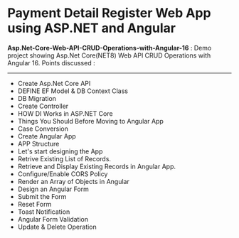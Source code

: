 # Payment Detail Register Web App using ASP.NET and Angular 
**Asp.Net-Core-Web-API-CRUD-Operations-with-Angular-16** : 
Demo project showing Asp.Net Core(NET8) Web API CRUD Operations with Angular 16.
Points discussed :
_____________________
- Create Asp.Net Core API
- DEFINE EF Model & DB Context Class
- DB Migration
- Create Controller
- HOW DI Works in ASP.NET Core
- Things You Should Before Moving to Angular App
- Case Conversion
- Create Angular App
- APP Structure
- Let's start designing the App
- Retrive Existing List of Records.
- Retrieve and Display Existing Records in Angular App.
- Configure/Enable CORS Policy
- Render an Array of Objects in Angular
- Design an Angular Form
- Submit the Form
- Reset Form
- Toast Notification
- Angular Form Validation
- Update & Delete Operation
